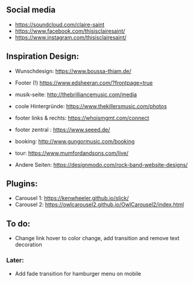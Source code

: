 ## Social media

- https://soundcloud.com/claire-saint
- https://www.facebook.com/thisisclairesaint/
- https://www.instagram.com/thisisclairesaint/

## Inspiration Design:

- Wunschdesign: https://www.boussa-thiam.de/
- Footer (!) https://www.edsheeran.com/?frontpage=true
- musik-seite: http://thebrilliancemusic.com/media

- coole Hintergründe: https://www.thekillersmusic.com/photos
- footer links & rechts: https://whoismgmt.com/connect
- footer zentral : https://www.seeed.de/
- booking: http://www.gungormusic.com/booking
- tour: https://www.mumfordandsons.com/live/
- Andere Seiten: https://designmodo.com/rock-band-website-designs/

## Plugins:

- Carousel 1: https://kenwheeler.github.io/slick/
- Carousel 2: https://owlcarousel2.github.io/OwlCarousel2/index.html

## To do:

- Change link hover to color change, add transition and remove text decoration

### Later:

- Add fade transition for hamburger menu on mobile
